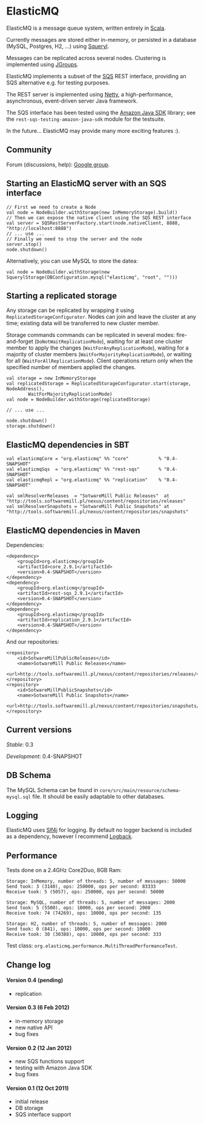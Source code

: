 ElasticMQ
=========

ElasticMQ is a message queue system, written entirely in [Scala](http://scala-lang.org).

Currently messages are stored either in-memory, or persisted in a database (MySQL, Postgres, H2, ...)
using [Squeryl](http://squeryl.org/).

Messages can be replicated across several nodes. Clustering is implemented using [JGroups](http://www.jgroups.org/).

ElasticMQ implements a subset of the [SQS](http://aws.amazon.com/sqs/) REST interface,
providing an SQS alternative e.g. for testing purposes.

The REST server is implemented using [Netty](http://www.jboss.org/netty), a high-performance,
asynchronous, event-driven server Java framework.

The SQS interface has been tested using the [Amazon Java SDK](http://aws.amazon.com/sdkforjava/) library;
see the `rest-sqs-testing-amazon-java-sdk` module for the testsuite.

In the future... ElasticMQ may provide many more exciting features :).

Community
---------

Forum (discussions, help): [Google group](https://groups.google.com/forum/?fromgroups#!forum/elasticmq).

Starting an ElasticMQ server with an SQS interface
--------------------------------------------------

    // First we need to create a Node
    val node = NodeBuilder.withStorage(new InMemoryStorage).build()
    // Then we can expose the native client using the SQS REST interface
    val server = SQSRestServerFactory.start(node.nativeClient, 8888, "http://localhost:8888")
    // ... use ...
    // Finally we need to stop the server and the node
    server.stop()
    node.shutdown()

Alternatively, you can use MySQL to store the datea:

    val node = NodeBuilder.withStorage(new SquerylStorage(DBConfiguration.mysql("elasticmq", "root", "")))

Starting a replicated storage
-----------------------------

Any storage can be replicated by wrapping it using `ReplicatedStorageConfigurator`. Nodes can join and leave the cluster
at any time; existing data will be transferred to new cluster member.

Storage commands commands can be replicated in several modes: fire-and-forget (`DoNotWaitReplicationMode`), waiting
for at least one cluster member to apply the changes (`WaitForAnyReplicationMode`), waiting for a majority of cluster
members (`WaitForMajorityReplicationMode`), or waiting for all (`WaitForAllReplicationMode`). Client operations return
only when the specified number of members applied the changes.

    val storage = new InMemoryStorage
    val replicatedStorage = ReplicatedStorageConfigurator.start(storage, NodeAddress(),
            WaitForMajorityReplicationMode)
    val node = NodeBuilder.withStorage(replicatedStorage)

    // ... use ...

    node.shutdown()
    storage.shutdown()

ElasticMQ dependencies in SBT
-----------------------------

    val elasticmqCore = "org.elasticmq" %% "core"           % "0.4-SNAPSHOT"
    val elasticmqSqs  = "org.elasticmq" %% "rest-sqs"       % "0.4-SNAPSHOT"
    val elasticmqRepl = "org.elasticmq" %% "replication"    % "0.4-SNAPSHOT"

    val smlResolverReleases  = "SotwareMill Public Releases"  at "http://tools.softwaremill.pl/nexus/content/repositories/releases"
    val smlResolverSnapshots = "SotwareMill Public Snapshots" at "http://tools.softwaremill.pl/nexus/content/repositories/snapshots"

ElasticMQ dependencies in Maven
-------------------------------

Dependencies:

    <dependency>
        <groupId>org.elasticmq</groupId>
        <artifactId>core_2.9.1</artifactId>
        <version>0.4-SNAPSHOT</version>
    </dependency>
    <dependency>
        <groupId>org.elasticmq</groupId>
        <artifactId>rest-sqs_2.9.1</artifactId>
        <version>0.4-SNAPSHOT</version>
    </dependency>
    <dependency>
        <groupId>org.elasticmq</groupId>
        <artifactId>replication_2.9.1</artifactId>
        <version>0.4-SNAPSHOT</version>
    </dependency>

And our repositories:

    <repository>
        <id>SotwareMillPublicReleases</id>
        <name>SotwareMill Public Releases</name>
        <url>http://tools.softwaremill.pl/nexus/content/repositories/releases/</url>
    </repository>
    <repository>
        <id>SotwareMillPublicSnapshots</id>
        <name>SotwareMill Public Snapshots</name>
        <url>http://tools.softwaremill.pl/nexus/content/repositories/snapshots/</url>
    </repository>

Current versions
--------

*Stable*: 0.3

*Development*: 0.4-SNAPSHOT

DB Schema
---------

The MySQL Schema can be found in `core/src/main/resource/schema-mysql.sql` file. It should be easily adaptable to
other databases.

Logging
-------

ElasticMQ uses [Slf4j](http://www.slf4j.org/) for logging. By default no logger backend is included as a dependency,
however I recommend [Logback](http://logback.qos.ch/).

Performance
-----------

Tests done on a 2.4GHz Core2Duo, 8GB Ram:

    Storage: InMemory, number of threads: 5, number of messages: 50000
    Send took: 3 (3140), ops: 250000, ops per second: 83333
    Receive took: 5 (5057), ops: 250000, ops per second: 50000

    Storage: MySQL, number of threads: 5, number of messages: 2000
    Send took: 5 (5500), ops: 10000, ops per second: 2000
    Receive took: 74 (74269), ops: 10000, ops per second: 135

    Storage: H2, number of threads: 5, number of messages: 2000
    Send took: 0 (841), ops: 10000, ops per second: 10000
    Receive took: 30 (30388), ops: 10000, ops per second: 333

Test class: `org.elasticmq.performance.MultiThreadPerformanceTest`.

Change log
----------

#### Version 0.4 (pending)

* replication

#### Version 0.3 (6 Feb 2012)

* in-memory storage
* new native API
* bug fixes

#### Version 0.2 (12 Jan 2012)

* new SQS functions support
* testing with Amazon Java SDK
* bug fixes

#### Version 0.1 (12 Oct 2011)

* initial release
* DB storage
* SQS interface support